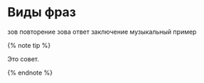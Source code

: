 # Виды фраз

зов 
повторение зова
ответ
заключение
музыкальный пример

{% note tip %}

Это совет.

{% endnote %}